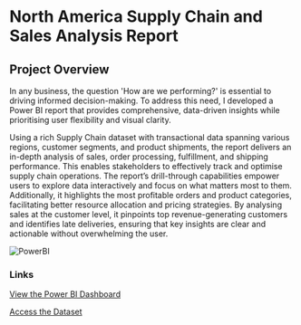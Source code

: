 # North America Supply Chain and Sales Analysis Report

## Project Overview
In any business, the question 'How are we performing?' is essential to driving informed decision-making. To address this need, I developed a Power BI report that provides comprehensive, data-driven insights while prioritising user flexibility
and visual clarity.

Using a rich Supply Chain dataset with transactional data spanning various regions, customer segments, and product shipments, the report delivers an in-depth analysis of sales, order processing, fulfillment, and shipping performance. 
This enables stakeholders to effectively track and optimise supply chain operations. The report’s drill-through capabilities empower users to explore data interactively and focus on what matters most to them. 
Additionally, it highlights the most profitable orders and product categories, facilitating better resource allocation and pricing strategies. 
By analysing sales at the customer level, it pinpoints top revenue-generating customers and identifies late deliveries, ensuring that key insights are clear and actionable without overwhelming the user.

![PowerBI](https://github.com/user-attachments/assets/c5c598af-8731-4062-8fa3-609511c7a3f3)

### Links
[View the Power BI Dashboard](https://community.fabric.microsoft.com/t5/Data-Stories-Gallery/Sales-and-Supply-Chain-Analyis-Report/m-p/4235907#M13265)

[Access the Dataset](https://fp20analytics.com/datasets/)
